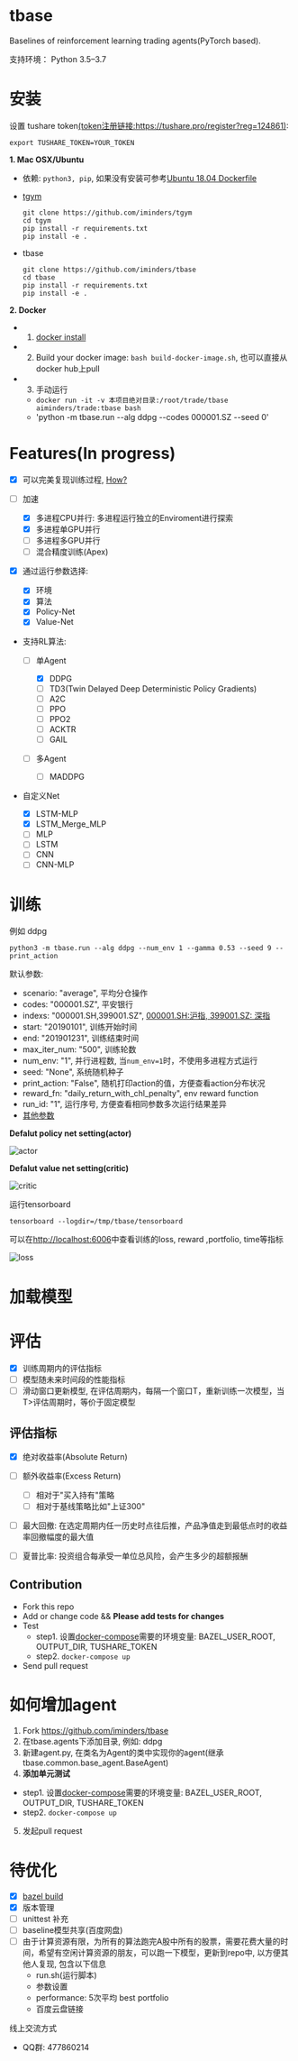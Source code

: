 # tbase

Baselines of reinforcement learning trading agents(PyTorch based).

支持环境： Python 3.5–3.7

# 安装

设置 tushare token[(token注册链接:https://tushare.pro/register?reg=124861)](https://tushare.pro/register?reg=124861):

```
export TUSHARE_TOKEN=YOUR_TOKEN
```

**1\. Mac OSX/Ubuntu**

- 依赖: `python3, pip`, 如果没有安装可参考[Ubuntu 18.04 Dockerfile](Dockerfile)
- [tgym](https://github.com/iminders/tgym)
  ```
  git clone https://github.com/iminders/tgym
  cd tgym
  pip install -r requirements.txt
  pip install -e .
  ```
- tbase

  ```
  git clone https://github.com/iminders/tbase
  cd tbase
  pip install -r requirements.txt
  pip install -e .
  ```

**2\. Docker**

- 1. [docker install](https://docs.docker.com/install/)
- 2. Build your docker image: `bash build-docker-image.sh`, 也可以直接从docker hub上pull
- 3. 手动运行
  - `docker run -it -v 本项目绝对目录:/root/trade/tbase aiminders/trade:tbase bash`
  - 'python -m tbase.run --alg ddpg --codes 000001.SZ --seed 0'


# Features(In progress)
- [x] 可以完美复现训练过程, [How?](docs/reproducible.md)
- [ ] 加速

  - [x] 多进程CPU并行: 多进程运行独立的Enviroment进行探索
  - [x] 多进程单GPU并行
  - [ ] 多进程多GPU并行
  - [ ] 混合精度训练(Apex)

- [x] 通过运行参数选择:

  - [x] 环境
  - [x] 算法
  - [x] Policy-Net
  - [x] Value-Net

- 支持RL算法:

  - [ ] 单Agent

    - [x] DDPG
    - [ ] TD3(Twin Delayed Deep Deterministic Policy Gradients)
    - [ ] A2C
    - [ ] PPO
    - [ ] PPO2
    - [ ] ACKTR
    - [ ] GAIL

  - [ ] 多Agent

    - [ ] MADDPG

- 自定义Net

  - [x] LSTM-MLP
  - [x] LSTM_Merge_MLP
  - [ ] MLP
  - [ ] LSTM
  - [ ] CNN
  - [ ] CNN-MLP

# 训练

例如 ddpg

```
python3 -m tbase.run --alg ddpg --num_env 1 --gamma 0.53 --seed 9 --print_action
```

默认参数:
- scenario: "average", 平均分仓操作
- codes: "000001.SZ", 平安银行
- indexs: "000001.SH,399001.SZ", [000001.SH:沪指, 399001.SZ: 深指](https://tushare.pro/document/2?doc_id=94)
- start: "20190101", 训练开始时间
- end: "201901231", 训练结束时间
- max_iter_num: "500", 训练轮数
- num_env: "1", 并行进程数, 当`num_env=1`时，不使用多进程方式运行
- seed: "None", 系统随机种子
- print_action: "False", 随机打印action的值，方便查看action分布状况
- reward_fn: "daily_return_with_chl_penalty", env reward function
- run_id: "1", 运行序号, 方便查看相同参数多次运行结果差异
- [其他参数](tbase/common/cmd_util.py)


**Defalut policy net setting(actor)**

![actor](tbase/agents/ddpg/images/policy.png)

**Defalut value net setting(critic)**

![critic](tbase/agents/ddpg/images/value.png)

运行tensorboard

`tensorboard --logdir=/tmp/tbase/tensorboard`

可以在[http://localhost:6006](http://localhost:6006/)中查看训练的loss, reward ,portfolio, time等指标

![loss](images/default_param.png)

# 加载模型

# 评估

- [x] 训练周期内的评估指标
- [ ] 模型随未来时间段的性能指标
- [ ] 滑动窗口更新模型, 在评估周期内，每隔一个窗口T，重新训练一次模型，当T>评估周期时，等价于固定模型

## 评估指标

- [x] 绝对收益率(Absolute Return)
- [ ] 额外收益率(Excess Return)

  - [ ] 相对于"买入持有"策略
  - [ ] 相对于基线策略比如"上证300"

- [ ] 最大回撤: 在选定周期内任一历史时点往后推，产品净值走到最低点时的收益率回撤幅度的最大值

- [ ] 夏普比率: 投资组合每承受一单位总风险，会产生多少的超额报酬

## Contribution
- Fork this repo
- Add or change code && **Please add tests for changes**
- Test
  - step1. 设置[docker-compose](docker-compose.yml)需要的环境变量: BAZEL_USER_ROOT, OUTPUT_DIR, TUSHARE_TOKEN
  - step2. `docker-compose up`
- Send pull request

# 如何增加agent
1. Fork  https://github.com/iminders/tbase
2. 在tbase.agents下添加目录, 例如: ddpg
3. 新建agent.py, 在类名为Agent的类中实现你的agent(继承tbase.common.base_agent.BaseAgent)
4. **添加单元测试**
  - step1. 设置[docker-compose](docker-compose.yml)需要的环境变量: BAZEL_USER_ROOT, OUTPUT_DIR, TUSHARE_TOKEN
  - step2. `docker-compose up`
5. 发起pull request

# 待优化

- [x] [bazel build](https://bazel.build/)
- [x] 版本管理
- [ ] unittest 补充
- [ ] baseline模型共享(百度网盘)
- [ ] 由于计算资源有限，为所有的算法跑完A股中所有的股票，需要花费大量的时间，希望有空闲计算资源的朋友，可以跑一下模型，更新到repo中, 以方便其他人复现, 包含以下信息
  - run.sh(运行脚本)
  - 参数设置
  - performance: 5次平均 best portfolio
  - 百度云盘链接

线上交流方式

- QQ群: 477860214
